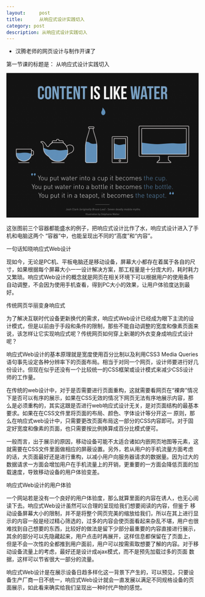 ```yaml
---
layout:     post
title:      从响应式设计实践切入
category: post
description: 从响应式设计实践切入
---
```


* 汉腾老师的网页设计与制作开课了

第一节课的标题是：
从响应式设计实践切入

![content is like water ](\images\Content-is-like-water-1980.jpg)

这张图前三个容器都能盛水的例子，把响应式设计比作了水，响应式设计进入了手机和电脑这两个
“容器”中，也能呈现出不同的“高度”和“内容”。

一句话知晓响应式Web设计

现如今，无论是PC机、平板电脑还是移动设备，屏幕大小都存在着属于各自的尺寸，如果根据每个屏幕大小一一设计解决方案，那工程量是十分庞大的，耗时耗力又繁琐。响应式Web设计的概念就是网页在相关环境下可以根据用户的使用条件自动调整，不会因为使用手机查看，得到PC大小的效果，让用户体验度达到最好。

传统网页华丽变身响应式

为了解决互联时代设备更新换代的需求，响应式Web设计已经成为眼下主流的设计模式，但是以前由于手段和条件的限制，那些不能自动调整的宽度和像素页面来说，该怎样让它实现响应式呢？传统网页如何穿上新潮的外衣变身成响应式设计呢？

响应式Web设计的基本原理就是宽度使用百分比制以及利用CSS3 Media Queries语句事先设定各种分辨率下的页面布局。相当于对同一个网页，设计师要进行好几份设计。但现在似乎还没有一个比较统一的CSS框架或设计模式来减少CSS设计师的工作量。

在传统的web设计中，对于是否需要进行页面重构，这就需要看网页在“裸奔”情况下是否可以有序的展示，如果在CSS无效的情况下网页无法有序地展示内容，那么是必须重构的，其实这跟是否进行web响应式设计无关，是对页面结构的最基本要求。如果在在CSS文件里将页面的布局、颜色、字体设计等分开这一 原则，那么在响应式web设计中，只需要更改页面布局这一部分的CSS内容即可。对于固定好宽度和像素的页面，也只需要按比例换算成百分比模式便可。

一般而言，出于展示的原因，移动设备可能不太适合诸如内嵌网页地图等元素，这就需要在CSS文件里面做相应的屏蔽设置。另外，若从用户的手机流量方面考虑的话，大页面最好还是进行重构，以减小用户向服务器请求的数据量。因为过大的数据请求一方面会增加用户在手机流量上的开销，更重要的一方面会降低页面的加载速度，导致移动设备的用户体验变差。


响应式Web设计的用户体验

一个网站若是没有一个良好的用户体验度，那么就算里面的内容在诱人，也无心阅读下去。响应式Web设计虽然可以合理的呈现给我们想要阅读的内容，但鉴于 移动设备屏幕大小的限制，并不是将整个网页完美的缩放给我们，所以在其上进行显示的内容一般是经过精心筛选的，过多的内容会使页面看起来杂乱不堪，用户也很难找到自己想要的东西，比较好的做法是留下少部分最重要的内容直接进行展示，其余的部分可以先隐藏起来，用户点击时再展开，这样信息都保留在了页面上， 但是不会一次性的全都推到用户面前，用户可以按需索取想要了解的内容。对于移动设备流量上的考虑，最好还是设计成ajax模式，而不是预先加载过多的页面 数据，这样可以节省很大一部分的流量。


响应式Web设计是在展示设备日趋多样化这一背景下产生的，可以预见，只要设备生产厂商一日不统一，响应式Web设计就会一直发展以满足不同规格设备的页面展示，如此看来确实给我们呈现出一种时代产物的感觉。
